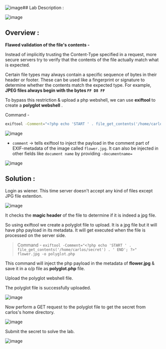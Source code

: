 ![image](https://github.com/sh3bu/Portswigger_labs/assets/67383098/ab4b8a0e-8e37-4a3e-849c-28cb39ed9d03)## Lab Description :

![image](https://github.com/sh3bu/Portswigger_labs/assets/67383098/f618a2d4-80b0-462a-80b9-e00d5056a9b4)

## Overview :

**Flawed validation of the file's contents -**

Instead of implicitly trusting the Content-Type specified in a request, more secure servers try to verify that the contents of the file actually match what is expected.

Certain file types may always contain a specific sequence of bytes in their header or footer. These can be used like a fingerprint or signature to determine whether the contents match the expected type. For example, **JPEG files always begin with the bytes `FF D8 FF`** 

To bypass this restriction & upload a php webshell, we can use **exiftool** to create a **polyglot webshell** .

Command - 

```bash
exiftool -Comment="<?php echo 'START ' . file_get_contents('/home/carlos/secret') . ' END'; ?>" <YOUR-INPUT-IMAGE>.jpg -o polyglot.php
````

![image](https://github.com/sh3bu/Portswigger_labs/assets/67383098/1335183d-abbc-44e2-b2e2-7f6edbd67edc)


- `comment` -> tells exiftool to inject the payload in the comment part of EXIF-metadata of the image called `flower.jpg`. It can also be injected in other fields like `document name` by providing `-documentname=`

![image](https://github.com/sh3bu/Portswigger_labs/assets/67383098/0c5ee0c2-4cc3-4fb5-84f1-ab4a8078f06d)


## Solution :


Login as wiener. This time server doesn't accept any kind of files except JPG file extention. 

![image](https://github.com/sh3bu/Portswigger_labs/assets/67383098/437a995d-e2a1-41d0-9265-4aba1adf755b)

It checks the **magic header** of the file to determine if it is indeed a jpg file.

So using exiftool we create a polyglot file to upload. It is a jpg file but it will have php payload in its metadata. It will get executed when the file is processed on the server side.

> Command - `exiftool -Comment="<?php echo 'START ' . file_get_contents('/home/carlos/secret') . ' END'; ?>" flower.jpg -o polyglot.php`

This command will inject the php payload in the metadata of **flower.jpg** & save it in a o/p file as **polyglot.php** file.

Upload the polyglot webshell file. 

The polyglot file is successfully uploaded.

![image](https://github.com/sh3bu/Portswigger_labs/assets/67383098/310eefca-b0f9-4081-af95-de4ffa2e868b)

Now perform a GET request to the polyglot file to get the secret from carlos's home directory.

![image](https://github.com/sh3bu/Portswigger_labs/assets/67383098/02f902c2-4fa4-4d6b-9ea9-b82ce85f2a8e)

Submit the secret to solve the lab.

![image](https://github.com/sh3bu/Portswigger_labs/assets/67383098/f3265201-1447-4239-8ed9-1e47b0acec14)

